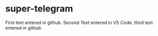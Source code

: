 # super-telegram

First text entered in github.
Second Text entered in VS Code.
third text entered in github
